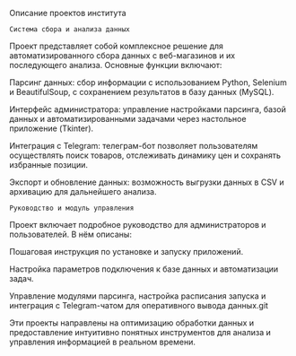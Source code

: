 Описание проектов института

    Система сбора и анализа данных

Проект представляет собой комплексное решение для автоматизированного сбора данных с веб-магазинов и их последующего анализа. Основные функции включают:

Парсинг данных: сбор информации с использованием Python, Selenium и BeautifulSoup, с сохранением результатов в базу данных (MySQL).

Интерфейс администратора: управление настройками парсинга, базой данных и автоматизированными задачами через настольное приложение (Tkinter).

Интеграция с Telegram: телеграм-бот позволяет пользователям осуществлять поиск товаров, отслеживать динамику цен и сохранять избранные позиции.

Экспорт и обновление данных: возможность выгрузки данных в CSV и архивацию для дальнейшего анализа.

    Руководство и модуль управления

Проект включает подробное руководство для администраторов и пользователей. В нём описаны:

Пошаговая инструкция по установке и запуску приложений.

Настройка параметров подключения к базе данных и автоматизации задач.

Управление модулями парсинга, настройка расписания запуска и интеграция с Telegram-чатом для оперативного вывода данных.git

Эти проекты направлены на оптимизацию обработки данных и предоставление интуитивно понятных инструментов для анализа и управления информацией в реальном времени.
